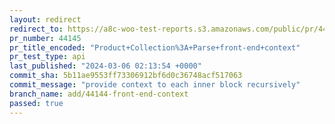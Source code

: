 ```yaml
---
layout: redirect
redirect_to: https://a8c-woo-test-reports.s3.amazonaws.com/public/pr/44145/api/index.html
pr_number: 44145
pr_title_encoded: "Product+Collection%3A+Parse+front-end+context"
pr_test_type: api
last_published: "2024-03-06 02:13:54 +0000"
commit_sha: 5b11ae9553ff73306912bf6d0c36748acf517063
commit_message: "provide context to each inner block recursively"
branch_name: add/44144-front-end-context
passed: true
---
```

